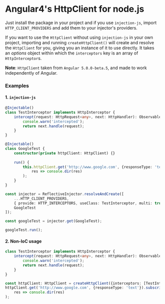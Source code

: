 # Angular4's HttpClient for node.js

Just install the package in your project and if you use
`injection-js`, import `HTTP_CLIENT_PROVIDERS` and add
them to your injector's providers.

If you want to use the `HttpClient` without using `injection-js`
in your own project, importing and running `createHttpClient()`
will create and resolve the `HttpClient` for you, giving you an
instance of it to use directly. It takes an _options_ object within
which the `interceptors` key is an array of `HttpInterceptor`s.

**Note**: `HttpClient` taken from `Angular 5.0.0-beta.5`,
and made to work independently of Angular.

### Examples

#### 1. `injection-js`

```typescript
@Injectable()
class TestInterceptor implements HttpInterceptor {
    intercept(request: HttpRequest<any>, next: HttpHandler): Observable<HttpEvent<any>> {
        console.warn('intercepted');
        return next.handle(request);
    }
}

@Injectable()
class GoogleTest {
    constructor(private httpClient: HttpClient) {}
    
    run() {
        this.httpClient.get('http://www.google.com', {responseType: 'text'}).subscribe(
            res => console.dir(res)
        );
    }
}

const injector = ReflectiveInjector.resolveAndCreate([
    ...HTTP_CLIENT_PROVIDERS,
    { provide: HTTP_INTERCEPTORS, useClass: TestInterceptor, multi: true },
    GoogleTest
]);

const googleTest = injector.get(GoogleTest);

googleTest.run();
```

#### 2. Non-IoC usage

```typescript
class TestInterceptor implements HttpInterceptor {
    intercept(request: HttpRequest<any>, next: HttpHandler): Observable<HttpEvent<any>> {
        console.warn('intercepted');
        return next.handle(request);
    }
}

const httpClient: HttpClient = createHttpClient({interceptors: [TestInterceptor]});
httpClient.get('http://www.google.com', {responseType: 'text'}).subscribe(
    res => console.dir(res)
);
```
